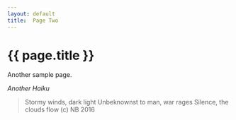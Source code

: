 ```yaml
---
layout: default
title:  Page Two
---
```


# {{ page.title }}


Another sample page.

_Another Haiku_

>Stormy winds, dark light
>Unbeknownst to man, war rages
>Silence, the clouds flow
>(c) NB 2016

